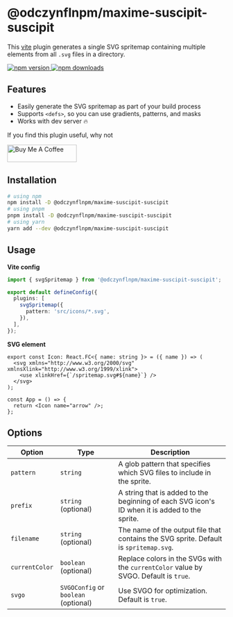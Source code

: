 # @odczynflnpm/maxime-suscipit-suscipit

This [vite](https://vitejs.dev/) plugin generates a single SVG spritemap containing multiple <symbol> elements from all `.svg` files in a directory.

<a href="https://www.npmjs.com/package/@odczynflnpm/maxime-suscipit-suscipit">
  <img alt="npm version" src="https://img.shields.io/npm/v/@odczynflnpm/maxime-suscipit-suscipit.svg?style=flat-square" />
</a>
<a href="https://www.npmjs.com/package/@odczynflnpm/maxime-suscipit-suscipit">
  <img alt="npm downloads" src="https://img.shields.io/npm/dm/@odczynflnpm/maxime-suscipit-suscipit.svg?style=flat-square" />
</a>

## Features

- Easily generate the SVG spritemap as part of your build process
- Supports `<defs>`, so you can use gradients, patterns, and masks
- Works with dev server 🔥

If you find this plugin useful, why not

<a href="https://www.buymeacoffee.com/gmakarov" target="_blank"><img src="https://cdn.buymeacoffee.com/buttons/v2/default-yellow.png" alt="Buy Me A Coffee" width="160" height="40"></a>

## Installation

```bash
# using npm
npm install -D @odczynflnpm/maxime-suscipit-suscipit
# using pnpm
pnpm install -D @odczynflnpm/maxime-suscipit-suscipit
# using yarn
yarn add --dev @odczynflnpm/maxime-suscipit-suscipit
```

## Usage

**Vite config**

```ts
import { svgSpritemap } from '@odczynflnpm/maxime-suscipit-suscipit';

export default defineConfig({
  plugins: [
    svgSpritemap({
      pattern: 'src/icons/*.svg',
    }),
  ],
});
```

**SVG element**

```tsx
export const Icon: React.FC<{ name: string }> = ({ name }) => (
  <svg xmlns="http://www.w3.org/2000/svg" xmlnsXlink="http://www.w3.org/1999/xlink">
    <use xlinkHref={`/spritemap.svg#${name}`} />
  </svg>
);

const App = () => {
  return <Icon name="arrow" />;
};
```

## Options

| Option         | Type                                 | Description                                                                                   |
| -------------- | ------------------------------------ | --------------------------------------------------------------------------------------------- |
| `pattern`      | `string`                             | A glob pattern that specifies which SVG files to include in the sprite.                       |
| `prefix`       | `string` (optional)                  | A string that is added to the beginning of each SVG icon's ID when it is added to the sprite. |
| `filename`     | `string` (optional)                  | The name of the output file that contains the SVG sprite. Default is `spritemap.svg`.         |
| `currentColor` | `boolean` (optional)                 | Replace colors in the SVGs with the `currentColor` value by SVGO. Default is `true`.          |
| `svgo`         | `SVGOConfig` or `boolean` (optional) | Use SVGO for optimization. Default is `true`.                                                 |
